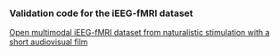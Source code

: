 ### Validation code for the iEEG-fMRI dataset

[Open multimodal iEEG-fMRI dataset from naturalistic stimulation with a short audiovisual film](https://www.biorxiv.org/content/10.1101/2021.06.09.447733)

